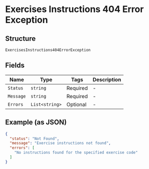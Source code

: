 
# Exercises Instructions 404 Error Exception

## Structure

`ExercisesInstructions404ErrorException`

## Fields

| Name | Type | Tags | Description |
|  --- | --- | --- | --- |
| `Status` | `string` | Required | - |
| `Message` | `string` | Required | - |
| `Errors` | `List<string>` | Optional | - |

## Example (as JSON)

```json
{
  "status": "Not Found",
  "message": "Exercise instructions not found",
  "errors": [
    "No instructions found for the specified exercise code"
  ]
}
```

